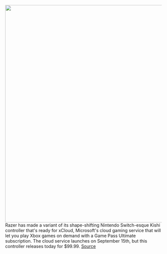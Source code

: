 <img src='https://cdn.vox-cdn.com/thumbor/nhNr4Ht1UR2M7uTV1yG6AJTHXRI=/0x0:983x655/1200x800/filters:focal(387x237:543x393)/cdn.vox-cdn.com/uploads/chorus_image/image/67153164/kishixbox.0.jpg' width='700px' /><br/>
Razer has made a variant of its shape-shifting Nintendo Switch-esque Kishi controller that's ready for xCloud, Microsoft's cloud gaming service that will let you play Xbox games on demand with a Game Pass Ultimate subscription. The cloud service launches on September 15th, but this controller releases today for $99.99.
<a href='https://www.theverge.com/2020/8/4/21352979/razer-kishi-xbox-xcloud-microsoft-cloud-game-streaming-android-controller'> Source <a/>